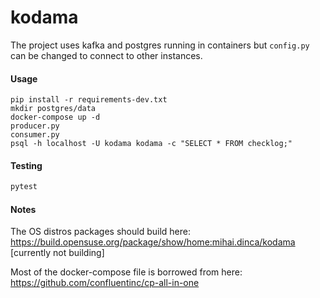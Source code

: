 # kodama

The project uses kafka and postgres running in containers but `config.py` can be changed to connect to other instances.

#### Usage
```
pip install -r requirements-dev.txt
mkdir postgres/data
docker-compose up -d
producer.py
consumer.py
psql -h localhost -U kodama kodama -c "SELECT * FROM checklog;"
```

#### Testing
```bash
pytest
```


#### Notes

The OS distros packages should build here: https://build.opensuse.org/package/show/home:mihai.dinca/kodama [currently not building]

Most of the docker-compose file is borrowed from here: https://github.com/confluentinc/cp-all-in-one
